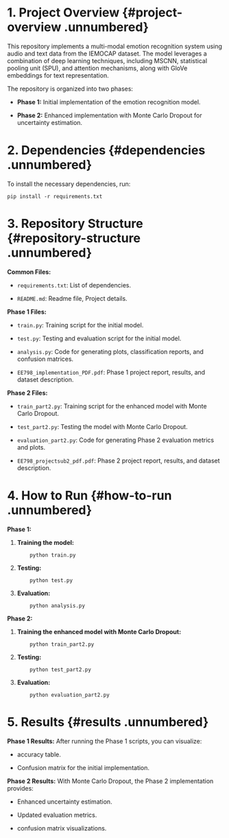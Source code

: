 # 1. Project Overview {#project-overview .unnumbered}

This repository implements a multi-modal emotion recognition system
using audio and text data from the IEMOCAP dataset. The model leverages
a combination of deep learning techniques, including MSCNN, statistical
pooling unit (SPU), and attention mechanisms, along with GloVe
embeddings for text representation.

The repository is organized into two phases:

-   **Phase 1:** Initial implementation of the emotion recognition
    model.

-   **Phase 2:** Enhanced implementation with Monte Carlo Dropout for
    uncertainty estimation.

# 2. Dependencies {#dependencies .unnumbered}

To install the necessary dependencies, run:

    pip install -r requirements.txt

# 3. Repository Structure {#repository-structure .unnumbered}

**Common Files:**

-   `requirements.txt`: List of dependencies.

-   `README.md`: Readme file, Project details.

**Phase 1 Files:**

-   `train.py`: Training script for the initial model.

-   `test.py`: Testing and evaluation script for the initial model.

-   `analysis.py`: Code for generating plots, classification reports,
    and confusion matrices.

-   `EE798_implementation_PDF.pdf`: Phase 1 project report, results, and
    dataset description.

**Phase 2 Files:**

-   `train_part2.py`: Training script for the enhanced model with Monte
    Carlo Dropout.

-   `test_part2.py`: Testing the model with Monte Carlo Dropout.

-   `evaluation_part2.py`: Code for generating Phase 2 evaluation
    metrics and plots.

-   `EE798_projectsub2_pdf.pdf`: Phase 2 project report, results, and
    dataset description.

# 4. How to Run {#how-to-run .unnumbered}

**Phase 1:**

1.  **Training the model:**

            python train.py

2.  **Testing:**

            python test.py

3.  **Evaluation:**

            python analysis.py

**Phase 2:**

1.  **Training the enhanced model with Monte Carlo Dropout:**

            python train_part2.py

2.  **Testing:**

            python test_part2.py

3.  **Evaluation:**

            python evaluation_part2.py

# 5. Results {#results .unnumbered}

**Phase 1 Results:** After running the Phase 1 scripts, you can
visualize:

-   accuracy table.

-   Confusion matrix for the initial implementation.

**Phase 2 Results:** With Monte Carlo Dropout, the Phase 2
implementation provides:

-   Enhanced uncertainty estimation.

-   Updated evaluation metrics.

-   confusion matrix visualizations.
